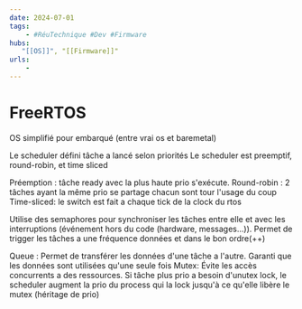 ```yaml
---
date: 2024-07-01
tags:
    - #RéuTechnique #Dev #Firmware
hubs:
   "[[OS]]", "[[Firmware]]"
urls:
    -
---
```

# FreeRTOS 
OS simplifié pour embarqué (entre vrai os et baremetal)


Le scheduler défini tâche a lancé selon priorités 
Le scheduler est preemptif, round-robin, et time sliced

Préemption : tâche ready avec la plus haute prio s'exécute.
Round-robin : 2 tâches ayant la même prio se partage chacun sont tour l'usage du coup
Time-sliced: le switch est fait a chaque tick de la clock du rtos


Utilise des semaphores pour synchroniser les tâches entre elle et avec les interruptions (événement hors du code (hardware, messages...)). Permet de trigger les tâches a une fréquence données et dans le bon ordre(++)

Queue :
Permet de transférer les données d'une tâche a l'autre. Garanti que les données sont utilisées qu'une seule fois
Mutex:
Évite les accès concurrents a des ressources. Si tâche plus prio a besoin d'unutex lock, le scheduler augment la prio du process qui la lock jusqu'à ce qu'elle libère le mutex (héritage de prio)

